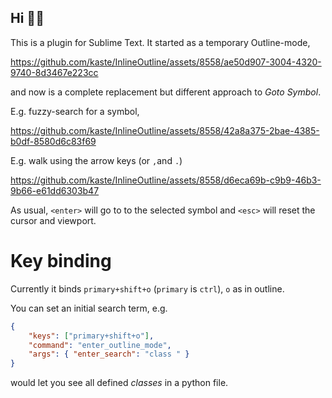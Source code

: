 ## Hi 👋🏾

This is a plugin for Sublime Text.  It started as a temporary Outline-mode, 

https://github.com/kaste/InlineOutline/assets/8558/ae50d907-3004-4320-9740-8d3467e223cc

and now is a complete replacement but different approach to *Goto Symbol*.

E.g. fuzzy-search for a symbol,

https://github.com/kaste/InlineOutline/assets/8558/42a8a375-2bae-4385-b0df-8580d6c83f69

E.g. walk using the arrow keys (or `,`and `.`)

https://github.com/kaste/InlineOutline/assets/8558/d6eca69b-c9b9-46b3-9b66-e61dd6303b47

As usual, `<enter>` will go to to the selected symbol and `<esc>` will reset the
cursor and viewport.


# Key binding

Currently it binds `primary+shift+o` (`primary` is `ctrl`), `o` as in outline.

You can set an initial search term, e.g.

```json
{
    "keys": ["primary+shift+o"],
    "command": "enter_outline_mode",
    "args": { "enter_search": "class " }
}
```
would let you see all defined *classes* in a python file.
